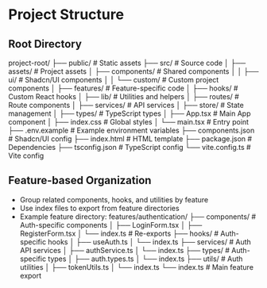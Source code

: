 # Project Structure

## Root Directory

project-root/
├── public/             # Static assets
├── src/                # Source code
│   ├── assets/         # Project assets
│   ├── components/     # Shared components
│   │   ├── ui/         # Shadcn/UI components
│   │   └── custom/     # Custom project components
│   ├── features/       # Feature-specific code
│   ├── hooks/          # Custom React hooks
│   ├── lib/            # Utilities and helpers
│   ├── routes/         # Route components
│   ├── services/       # API services
│   ├── store/          # State management
│   ├── types/          # TypeScript types
│   ├── App.tsx         # Main App component
│   ├── index.css       # Global styles
│   └── main.tsx        # Entry point
├── .env.example        # Example environment variables
├── components.json     # Shadcn/UI config
├── index.html          # HTML template
├── package.json        # Dependencies
├── tsconfig.json       # TypeScript config
└── vite.config.ts      # Vite config

## Feature-based Organization

- Group related components, hooks, and utilities by feature
- Use index files to export from feature directories
- Example feature directory:
features/authentication/
├── components/         # Auth-specific components
│   ├── LoginForm.tsx
│   ├── RegisterForm.tsx
│   └── index.ts        # Re-exports
├── hooks/              # Auth-specific hooks
│   ├── useAuth.ts
│   └── index.ts
├── services/           # Auth API services
│   ├── authService.ts
│   └── index.ts
├── types/              # Auth-specific types
│   ├── auth.types.ts
│   └── index.ts
├── utils/              # Auth utilities
│   ├── tokenUtils.ts
│   └── index.ts
└── index.ts            # Main feature export
